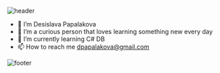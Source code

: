 ![header](https://capsule-render.vercel.app/api?type=waving&color=timeGradient&height=170&section=header&text=Hi%20There!&fontSize=50)

- 👋 I’m Desislava Papalakova
- 👀 I’m a curious person that loves learning something new every day
- 🌱 I’m currently learning C# DB
- 📫 How to reach me dpapalakova@gmail.com

![footer](https://capsule-render.vercel.app/api?type=waving&color=timeGradient&height=150&section=footer&text=&fontSize=50)
